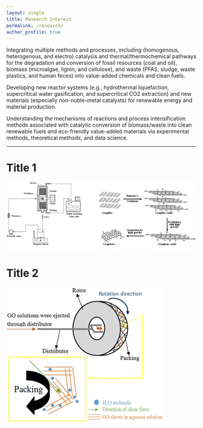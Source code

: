 ```yaml
---
layout: single
title: Research Interest
permalink: /research/
author_profile: true
---
```

Integrating multiple methods and processes, including (homogenous, heterogenous, and electro) catalysis and thermal/thermochemical pathways for the degradation and conversion of fossil resources (coal and oil), biomass (microalgae, lignin, and cellulose), and waste (PFAS, sludge, waste plastics, and human feces) into value-added chemicals and clean fuels.

Developing new reactor systems (e.g., hydrothermal liquefaction, supercritical water gasification, and supercritical CO2 extraction) and new materials (especially non-noble-metal catalysts) for renewable energy and material production.

Understanding the mechanisms of reactions and process intensification methods associated with catalytic conversion of biomass/waste into clean renewable fuels and eco-friendly value-added materials via experimental methods, theoretical methods, and data science. 
***
# Title 1
![Fig. 3.1. Schematic diagram of exfoliation and reduction process in a RPB.](/assets/images/research_1.jpg)
# Title 2
![Fig.3.2. Mechanism diagram of GO exfoliation in RPB.](/assets/images/research_2.jpg)